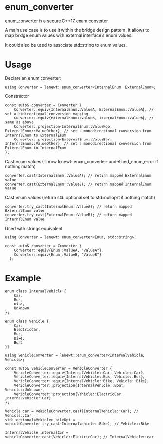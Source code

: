 

# enum_converter
enum_converter is a secure C++17 enum converter

A main use case is to use it within the bridge design pattern. It allows to map bridge enum values with 
external interface's enum values.

It could also be used to associate std::string to enum values.

# Usage
Declare an enum converter:

    using Converter = lenewt::enum_converter<InternalEnum, ExternalEnum>;
Constructor

    const auto& converter = Converter { 
	    Converter::equiv{InternalEnum::ValueA, ExternalEnum::ValueA}, // set a bidirectional conversion mapping
	    Converter::equiv{ExternalEnum::ValueB, InternalEnum::ValueB}, // same as above
	    Converter::projection{InternalEnum::ValueFoo, ExternalEnum::ValueOther}, // set a monodirectional conversion from InternalEnum to ExternalEnum
	    Converter::projection{ExternalEnum::ValueBar, InternalEnum::ValueOther}, // set a monodirectional conversion from ExternalEnum to InternalEnum
    };
Cast enum values (Throw lenewt::enum_converter::undefined_enum_error if nothing match)

    converter.cast(InternalEnum::ValueA); // return mapped ExternalEnum value
    converter.cast(ExternalEnum::ValueB); // return mapped InternalEnum value
    
Cast enum values (return std::optional set to std::nulloprt if nothing match)

    converter.try_cast(InternalEnum::ValueA); // return mapped ExternalEnum value
    converter.try_cast(ExternalEnum::ValueB); // return mapped InternalEnum value
Used with strings equivalent

    using Converter = lenewt::enum_converter<Enum, std::string>;
    
    const auto& converter = Converter {
	    Converter::equiv{Enum::ValueA, "ValueA"},
	    Converter::equiv{Enum::ValueB, "ValueB"}
	  };

# Example 

    enum class InternalVehicle {
	    Car,
	    Bus,
	    Bike,
	    Unknown
    };
    
    enum class Vehicle {
	    Car,
	    ElectricCar,
	    Bus,
	    Bike,
	    Boat
    }l
    
    using VehicleConverter = lenewt::enum_converter<InternalVehicle, Vehicle>;
    
    const auto& vehicleConverter = VehicleConverter {
	    VehicleConverter::equiv{InternalVehicle::Car, Vehicle::Car},
	    VehicleConverter::equiv{InternalVehicle::Bus, Vehicle::Bus},
	    VehicleConverter::equiv{InternalVehicle::Bike, Vehicle::Bike},
	    VehicleConverter::projection{InternalVehicle::Boat, Vehicle::Unknown},
	    VehicleConverter::projection{Vehicle::ElectricCar, InternalVehicle::Car}
    };
    
    Vehicle car = vehicleConverter.cast(InternalVehicle::Car); // Vehicle::Car
    std::optional<Vehicle> bikeOpt = vehicleConverter.try_cast(InternalVehicle::Bike); // Vehicle::Bike
    
    InternalVehicle internalCar = vehicleConverter.cast(Vehicle::ElectricCar); // InternalVehicle::car
    
